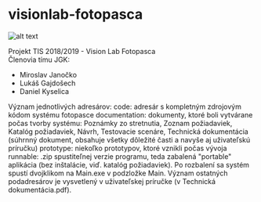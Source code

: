# visionlab-fotopasca

![alt text](https://i.ibb.co/5175RCz/ikona.png)

Projekt TIS 2018/2019 - Vision Lab Fotopasca \
Členovia tímu JGK:
* Miroslav Janočko
* Lukáš Gajdošech
* Daniel Kyselica

Význam jednotlivých adresárov:
code: adresár s kompletným zdrojovým kódom systému fotopasce
documentation: dokumenty, ktoré boli vytvárane počas tvorby systému: Poznámky zo stretnutia, Zoznam požiadaviek, Katalóg požiadaviek, Návrh, Testovacie scenáre, Technická dokumentácia (súhrnný dokument, obsahuje všetky dôležité časti a navyše aj uživateľskú príručku)
prototype: niekoľko prototypov, ktoré vznikli počas vývoja
runnable: .zip spustiteľnej verzie programu, teda zabalená "portable" aplikácia (bez inštalácie, viď. katalóg požiadaviek). Po rozbalení sa systém spustí dvojklikom na Main.exe v podzložke Main. Význam ostatných podadresárov je vysvetlený v uživateľskej príručke (v Technická dokumentácia.pdf).
